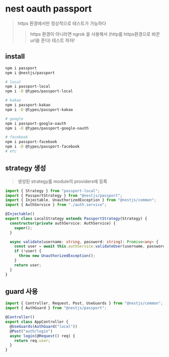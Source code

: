 # nest oauth passport

> https 환경에서만 정상적으로 테스트가 가능하다
>
> > https 환경이 아니라면 ngrok 을 사용해서 (http를 https환경으로 바꾼 url을 준다) 테스트 하자!

## install

```sh
npm i passport
npm i @nestjs/passport

# local
npm i passport-local
npm i -D @types/passport-local

# kakao
npm i passport-kakao
npm i -D @types/passport-kakao

# google
npm i passport-google-oauth
npm i -D @types/passport-google-oauth

# facebook
npm i passport-facebook
npm i -D @types/passport-facebook
# etc
```

## strategy 생성

> 생성된 strategy를 module의 providers에 등록

```ts
import { Strategy } from "passport-local";
import { PassportStrategy } from "@nestjs/passport";
import { Injectable, UnauthorizedException } from "@nestjs/common";
import { AuthService } from "./auth.service";

@Injectable()
export class LocalStrategy extends PassportStrategy(Strategy) {
  constructor(private authService: AuthService) {
    super();
  }

  async validate(username: string, password: string): Promise<any> {
    const user = await this.authService.validateUser(username, password);
    if (!user) {
      throw new UnauthorizedException();
    }
    return user;
  }
}
```

## guard 사용

```ts
import { Controller, Request, Post, UseGuards } from "@nestjs/common";
import { AuthGuard } from "@nestjs/passport";

@Controller()
export class AppController {
  @UseGuards(AuthGuard("local"))
  @Post("auth/login")
  async login(@Request() req) {
    return req.user;
  }
}
```

